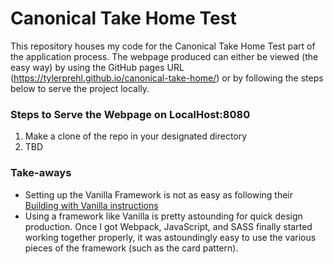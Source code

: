 # Canonical Take Home Test
This repository houses my code for the Canonical Take Home Test part of the application process. The webpage produced can either be viewed (the easy way) by using the GitHub pages URL (https://tylerprehl.github.io/canonical-take-home/) or by following the steps below to serve the project locally.

### Steps to Serve the Webpage on LocalHost:8080
1) Make a clone of the repo in your designated directory
2) TBD

### Take-aways
<ul>
<li>Setting up the Vanilla Framework is not as easy as following their <a href="https://vanillaframework.io/docs/building-vanilla">Building with Vanilla instructions</a></li>
<li>Using a framework like Vanilla is pretty astounding for quick design production. Once I got Webpack, JavaScript, and SASS finally started working together properly, it was astoundingly easy to use the various pieces of the framework (such as the card pattern).
</ul>

